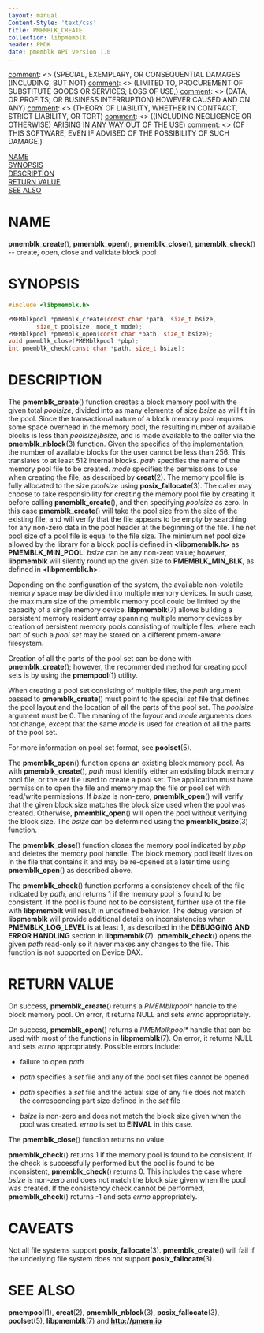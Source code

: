 ```yaml
---
layout: manual
Content-Style: 'text/css'
title: PMEMBLK_CREATE
collection: libpmemblk
header: PMDK
date: pmemblk API version 1.0
...
```


[comment]: <> (Copyright 2017, Intel Corporation)

[comment]: <> (Redistribution and use in source and binary forms, with or without)
[comment]: <> (modification, are permitted provided that the following conditions)
[comment]: <> (are met:)
[comment]: <> (    * Redistributions of source code must retain the above copyright)
[comment]: <> (      notice, this list of conditions and the following disclaimer.)
[comment]: <> (    * Redistributions in binary form must reproduce the above copyright)
[comment]: <> (      notice, this list of conditions and the following disclaimer in)
[comment]: <> (      the documentation and/or other materials provided with the)
[comment]: <> (      distribution.)
[comment]: <> (    * Neither the name of the copyright holder nor the names of its)
[comment]: <> (      contributors may be used to endorse or promote products derived)
[comment]: <> (      from this software without specific prior written permission.)

[comment]: <> (THIS SOFTWARE IS PROVIDED BY THE COPYRIGHT HOLDERS AND CONTRIBUTORS)
[comment]: <> ("AS IS" AND ANY EXPRESS OR IMPLIED WARRANTIES, INCLUDING, BUT NOT)
[comment]: <> (LIMITED TO, THE IMPLIED WARRANTIES OF MERCHANTABILITY AND FITNESS FOR)
[comment]: <> (A PARTICULAR PURPOSE ARE DISCLAIMED. IN NO EVENT SHALL THE COPYRIGHT)
[comment]: <> (OWNER OR CONTRIBUTORS BE LIABLE FOR ANY DIRECT, INDIRECT, INCIDENTAL,)
[comment]: <> (SPECIAL, EXEMPLARY, OR CONSEQUENTIAL DAMAGES (INCLUDING, BUT NOT)
[comment]: <> (LIMITED TO, PROCUREMENT OF SUBSTITUTE GOODS OR SERVICES; LOSS OF USE,)
[comment]: <> (DATA, OR PROFITS; OR BUSINESS INTERRUPTION) HOWEVER CAUSED AND ON ANY)
[comment]: <> (THEORY OF LIABILITY, WHETHER IN CONTRACT, STRICT LIABILITY, OR TORT)
[comment]: <> ((INCLUDING NEGLIGENCE OR OTHERWISE) ARISING IN ANY WAY OUT OF THE USE)
[comment]: <> (OF THIS SOFTWARE, EVEN IF ADVISED OF THE POSSIBILITY OF SUCH DAMAGE.)

[comment]: <> (pmemblk_create.3 -- man page for libpmemblk create, open, close and validate functions)

[NAME](#name)<br />
[SYNOPSIS](#synopsis)<br />
[DESCRIPTION](#description)<br />
[RETURN VALUE](#return-value)<br />
[SEE ALSO](#see-also)<br />


# NAME #

**pmemblk_create**(), **pmemblk_open**(),
**pmemblk_close**(), **pmemblk_check**()
-- create, open, close and validate block pool


# SYNOPSIS #

```c
#include <libpmemblk.h>

PMEMblkpool *pmemblk_create(const char *path, size_t bsize,
		size_t poolsize, mode_t mode);
PMEMblkpool *pmemblk_open(const char *path, size_t bsize);
void pmemblk_close(PMEMblkpool *pbp);
int pmemblk_check(const char *path, size_t bsize);
```




# DESCRIPTION #

The **pmemblk_create**() function creates a block memory pool with the given
total *poolsize*, divided into as many elements of size *bsize* as will fit in
the pool. Since the transactional nature of a block memory pool requires some
space overhead in the memory pool, the resulting number of available blocks is
less than *poolsize*/*bsize*, and is made available to the caller via the
**pmemblk_nblock**(3) function. Given the specifics of the implementation, the
number of available blocks for the user cannot be less than 256. This
translates to at least 512 internal blocks. *path* specifies the name of the
memory pool file to be created. *mode* specifies the permissions to use when
creating the file, as described by **creat**(2). The memory pool file is fully
allocated to the size *poolsize* using **posix_fallocate**(3). The caller may
choose to take responsibility for creating the memory pool file by creating it
before calling **pmemblk_create**(), and then specifying *poolsize* as zero. In
this case **pmemblk_create**() will take the pool size from the size of the
existing file, and will verify that the file appears to be empty by searching
for any non-zero data in the pool header at the beginning of the file. The net
pool size of a pool file is equal to the file size. The minimum net pool size
allowed by the library for a block pool is defined in **\<libpmemblk.h\>** as
**PMEMBLK_MIN_POOL**. *bsize* can be any non-zero value; however,
**libpmemblk** will silently round up
the given size to **PMEMBLK_MIN_BLK**, as defined in **\<libpmemblk.h\>**.

Depending on the configuration of the system, the available non-volatile
memory space may be divided into multiple memory devices. In such case, the
maximum size of the pmemblk memory pool could be limited by the capacity of a
single memory device. **libpmemblk**(7) allows building a persistent memory
resident array spanning multiple memory devices by creation of persistent
memory pools consisting of multiple files, where each part of such a *pool set*
may be stored on a different pmem-aware filesystem.

Creation of all the parts of the pool set can be done with **pmemblk_create**();
however, the recommended method for creating pool sets is by using the
**pmempool**(1) utility.

When creating a pool set consisting of multiple files, the *path* argument
passed to **pmemblk_create**() must point to the special *set* file that defines
the pool layout and the location of all the parts of the pool set. The
*poolsize* argument must be 0. The meaning of the *layout* and *mode* arguments
does not change, except that the same *mode* is used for creation of all the
parts of the pool set.

For more information on pool set format, see **poolset**(5).

The **pmemblk_open**() function opens an existing block memory pool.
As with **pmemblk_create**(), *path* must identify either an existing
block memory pool file, or the *set* file used to create a pool set.
The application must have permission to open the file and memory map the
file or pool set with read/write permissions. If *bsize* is non-zero,
**pmemblk_open**() will verify that the given block size matches the block
size used when the pool was created. Otherwise, **pmemblk_open**() will open
the pool without verifying the block size. The *bsize* can be determined
using the **pmemblk_bsize**(3) function.

The **pmemblk_close**() function closes the memory pool
indicated by *pbp* and deletes the memory pool handle.
The block memory pool itself lives on in the file that contains it and may be
re-opened at a later time using **pmemblk_open**() as described above.

The **pmemblk_check**() function performs a consistency check of the file
indicated by *path*, and returns 1 if the memory pool is found to be
consistent. If the pool is found not to be consistent, further use of the
file with **libpmemblk** will result in undefined behavior. The debug version
of **libpmemblk** will provide additional details on inconsistencies when
**PMEMBLK_LOG_LEVEL** is at least 1, as described in the **DEBUGGING AND ERROR
HANDLING** section in **libpmemblk**(7). **pmemblk_check**() opens the given
*path* read-only so it never makes any changes to the file. This function is
not supported on Device DAX.


# RETURN VALUE #

On success, **pmemblk_create**() returns a *PMEMblkpool\** handle to the block
memory pool. On error, it returns NULL and sets *errno* appropriately.

On success, **pmemblk_open**() returns a *PMEMblkpool\** handle that can be
used with most of the functions in **libpmemblk**(7). On error, it returns
NULL and sets *errno* appropriately. Possible errors include:

+ failure to open *path*

+ *path* specifies a *set* file and any of the pool set files cannot be opened

+ *path* specifies a *set* file and the actual size of any file does not
match the corresponding part size defined in the *set* file

+ *bsize* is non-zero and does not match the block size given when the pool
was created. *errno* is set to **EINVAL** in this case.

The **pmemblk_close**() function returns no value.

**pmemblk_check**() returns 1 if the memory pool is found to be consistent.
If the check is successfully performed but the pool is found to be inconsistent,
**pmemblk_check**() returns 0. This includes the case where *bsize* is non-zero
and does not match the block size given when the pool was created. If the
consistency check cannot be performed, **pmemblk_check**() returns -1 and sets
*errno* appropriately.


# CAVEATS #

Not all file systems support **posix_fallocate**(3). **pmemblk_create**() will
fail if the underlying file system does not support **posix_fallocate**(3).


# SEE ALSO #
**pmempool**(1), **creat**(2), **pmemblk_nblock**(3),
**posix_fallocate**(3), **poolset**(5),
**libpmemblk**(7) and **<http://pmem.io>**
